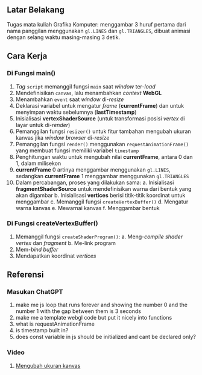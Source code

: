 ## Latar Belakang
Tugas mata kuliah Grafika Komputer: menggambar 3 huruf pertama dari nama panggilan menggunakan `gl.LINES` dan `gl.TRIANGLES`, dibuat animasi dengan selang waktu masing-masing 3 detik.

## Cara Kerja
### Di Fungsi main()
1. _Tag_ `script` memanggil fungsi `main` saat _window_ ter-_load_
2. Mendefinisikan `canvas`, lalu menambahkan _context_ **WebGL**
3. Menambahkan `event` saat _window_ di-_resize_
4. Deklarasi variabel untuk mengatur _frame_ (**currentFrame**) dan untuk menyimpan waktu sebelumnya (**lastTimestamp**)
5. Inisialisasi **vertexShaderSource** (untuk transformasi posisi _vertex_ di layar untuk di-_render_)
6. Pemanggilan fungsi `resizer()` untuk fitur tambahan mengubah ukuran kanvas jika _window browser_ di-_resize_
7. Pemanggilan fungsi `render()` menggunakan `requestAnimationFrame()` yang membuat fungsi memiliki variabel `timestamp`
8. Penghitungan waktu untuk mengubah nilai **currentFrame**, antara 0 dan 1, dalam milisekon
9. **currentFrame** 0 artinya menggambar menggunakan `gl.LINES`, sedangkan **currentFrame** 1 menggambar menggunakan `gl.TRIANGLES`
10. Dalam percabangan, proses yang dilakukan sama:
    a. Inisialisasi **fragmentShaderSource** untuk mendefinisikan warna dari bentuk yang akan digambar
    b. Inisialisasi **vertices** berisi titik-titik koordinat untuk menggambar
    c. Memanggil fungsi `createVertexBuffer()`
    d. Mengatur warna kanvas
    e. Mewarnai kanvas
    f. Menggambar bentuk

### Di Fungsi createVertexBuffer()
1. Memanggil fungsi `createShaderProgram()`:
    a. Meng-_compile shader vertex_ dan _fragment_
    b. Me-link program
2. Mem-_bind buffer_
3. Mendapatkan koordinat _vertices_

## Referensi
### Masukan ChatGPT
1. make me js loop that runs forever and showing the number 0 and the number 1 with the gap between them is 3 seconds
2. make me a template webgl code but put it nicely into functions
4. what is requestAnimationFrame
5. is timestamp built in?
6. does const variable in js should be initialized and cant be declared only?

### Video
1. [Mengubah ukuran kanvas](https://www.youtube.com/watch?v=2MWBDHOEdEU&list=PLPqKsyEGhUnaOdIFLKvdkXAQWD4DoXnFl&index=11&ab_channel=DavidParker)